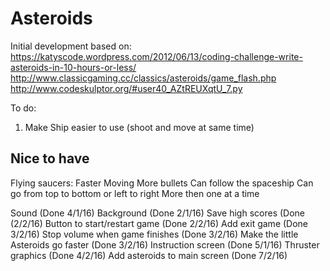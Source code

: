 # Asteroids

Initial development based on:
https://katyscode.wordpress.com/2012/06/13/coding-challenge-write-asteroids-in-10-hours-or-less/
http://www.classicgaming.cc/classics/asteroids/game_flash.php
http://www.codeskulptor.org/#user40_AZtREUXqtU_7.py

To do:
1. Make Ship easier to use (shoot and move at same time)

Nice to have
-------------
Flying saucers:
Faster Moving
More bullets
Can follow the spaceship
Can go from top to bottom or left to right
More then one at a time


Sound (Done 4/1/16)
Background (Done 2/1/16)
Save high scores (Done (2/2/16)
Button to start/restart game (Done 2/2/16)
Add exit game (Done 3/2/16)
Stop volume when game finishes (Done 3/2/16)
Make the little Asteroids go faster (Done 3/2/16)
Instruction screen (Done 5/1/16)
Thruster graphics (Done 4/2/16)
Add asteroids to main screen (Done 7/2/16)


